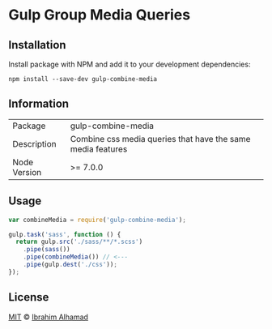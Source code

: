 # Gulp Group Media Queries

## Installation

Install package with NPM and add it to your development dependencies:

`npm install --save-dev gulp-combine-media`

## Information

<table>
<tr>
<td>Package</td><td>gulp-combine-media</td>
</tr>
<tr>
<td>Description</td>
<td>Combine css media queries that have the same media features</td>
</tr>
<tr>
<td>Node Version</td>
<td>>= 7.0.0</td>
</tr>
</table>

## Usage

```js
var combineMedia = require('gulp-combine-media');

gulp.task('sass', function () {
  return gulp.src('./sass/**/*.scss')
    .pipe(sass())
    .pipe(combineMedia()) // <--- 
    .pipe(gulp.dest('./css'));
});
```


## License

[MIT](http://opensource.org/licenses/MIT) © [Ibrahim Alhamad](https://github.com/ialhamad)